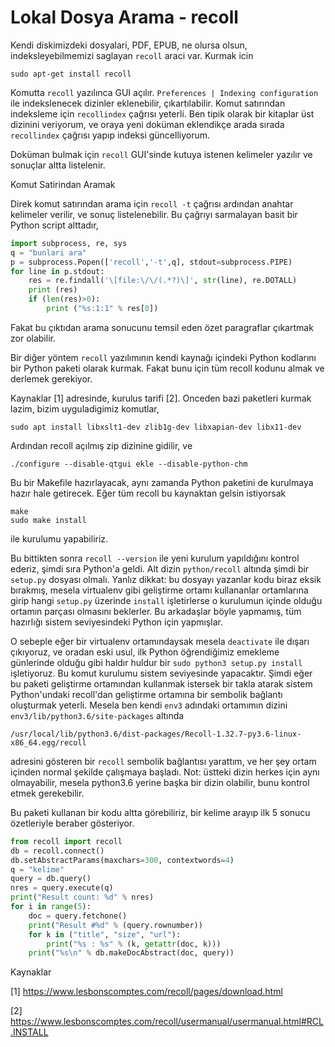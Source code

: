 # Lokal Dosya Arama - recoll

Kendi diskimizdeki dosyalari, PDF, EPUB, ne olursa olsun,
indeksleyebilmemizi saglayan `recoll` araci var. Kurmak icin

```
sudo apt-get install recoll
```

Komutta `recoll` yazılınca GUI açılır. `Preferences | Indexing configuration` 
ile indekslenecek dizinler eklenebilir, çıkartılabilir. Komut
satırından indeksleme için `recollindex` çağrısı yeterli. Ben tipik olarak
bir kitaplar üst dizinini veriyorum, ve oraya yeni doküman eklendikçe arada
sırada `recollindex` çağrısı yapıp indeksi güncelliyorum.

Doküman bulmak için `recoll` GUI'sinde kutuya istenen kelimeler yazılır
ve sonuçlar altta listelenir.

Komut Satirindan Aramak

Direk komut satırından arama için `recoll -t` çağrısı ardından anahtar
kelimeler verilir, ve sonuç listelenebilir. Bu çağrıyı sarmalayan basit bir
Python script alttadır,

```python
import subprocess, re, sys
q = "bunlari ara"
p = subprocess.Popen(['recoll','-t',q], stdout=subprocess.PIPE)
for line in p.stdout:
    res = re.findall('\[file:\/\/(.*?)\]', str(line), re.DOTALL)
    print (res)
    if (len(res)>0):
        print ("%s:1:1" % res[0])
```

Fakat bu çıktıdan arama sonucunu temsil eden özet paragraflar
çıkartmak zor olabilir.

Bir diğer yöntem `recoll` yazılımının kendi kaynağı içindeki Python
kodlarını bir Python paketi olarak kurmak. Fakat bunu için tüm recoll
kodunu almak ve derlemek gerekiyor.

Kaynaklar [1] adresinde, kurulus tarifi [2]. Onceden bazi paketleri
kurmak lazim, bizim uyguladigimiz komutlar,

```
sudo apt install libxslt1-dev zlib1g-dev libxapian-dev libx11-dev
```

Ardından recoll açılmış zip dizinine gidilir, ve

```
./configure --disable-qtgui ekle --disable-python-chm
```

Bu bir Makefile hazırlayacak, aynı zamanda Python paketini de kurulmaya
hazır hale getirecek. Eğer tüm recoll bu kaynaktan gelsin istiyorsak

```
make
sudo make install
```

ile kurulumu yapabiliriz.

Bu bittikten sonra `recoll --version` ile yeni kurulum yapıldığını kontrol
ederiz, şimdi sıra Python'a geldi. Alt dizin `python/recoll` altında şimdi
bir `setup.py` dosyası olmalı. Yanlız dikkat: bu dosyayı yazanlar kodu
biraz eksik bırakmış, mesela virtualenv gibi geliştirme ortamı kullananlar
ortamlarına girip hangi `setup.py` üzerinde `install` işletirlerse o
kurulumun içinde olduğu ortamın parçası olmasını beklerler. Bu arkadaşlar
böyle yapmamış, tüm hazırlığı sistem seviyesindeki Python için yapmışlar.

O sebeple eğer bir virtualenv ortamındaysak mesela `deactivate` ile
dışarı çıkıyoruz, ve oradan eski usul, ilk Python öğrendiğimiz
emekleme günlerinde olduğu gibi haldır huldur bir `sudo python3
setup.py install` işletiyoruz. Bu komut kurulumu sistem seviyesinde
yapacaktır. Şimdi eğer bu paketi geliştirme ortamından kullanmak istersek
bir takla atarak sistem Python'undaki recoll'dan geliştirme
ortamına bir sembolik bağlantı oluşturmak yeterli. Mesela ben kendi `env3`
adındaki ortamımın dizini `env3/lib/python3.6/site-packages` altında

```
/usr/local/lib/python3.6/dist-packages/Recoll-1.32.7-py3.6-linux-x86_64.egg/recoll
```

adresini gösteren bir `recoll` sembolik bağlantısı yarattım, ve her şey
ortam içinden normal şekilde çalışmaya başladı. Not: üstteki dizin herkes
için aynı olmayabilir, mesela python3.6 yerine başka bir dizin olabilir,
bunu kontrol etmek gerekebilir.

Bu paketi kullanan bir kodu altta görebiliriz, bir kelime arayıp ilk 5
sonucu özetleriyle beraber gösteriyor.

```python
from recoll import recoll
db = recoll.connect()
db.setAbstractParams(maxchars=300, contextwords=4)
q = "kelime"
query = db.query()
nres = query.execute(q)
print("Result count: %d" % nres)
for i in range(5):
    doc = query.fetchone()
    print("Result #%d" % (query.rownumber))
    for k in ("title", "size", "url"):
        print("%s : %s" % (k, getattr(doc, k)))
    print("%s\n" % db.makeDocAbstract(doc, query))
```


Kaynaklar

[1] https://www.lesbonscomptes.com/recoll/pages/download.html

[2] https://www.lesbonscomptes.com/recoll/usermanual/usermanual.html#RCL.INSTALL






